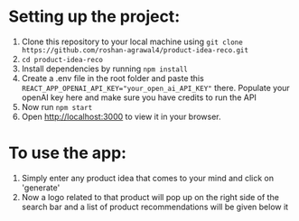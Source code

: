 # Setting up the project:

1) Clone this repository to your local machine using `git clone https://github.com/roshan-agrawal4/product-idea-reco.git`
2) `cd product-idea-reco`
3) Install dependencies by running `npm install`
4) Create a .env file in the root folder and paste this `REACT_APP_OPENAI_API_KEY="your_open_ai_API_KEY"` there. Populate your openAI key here and make sure you have credits to run the API
5) Now run `npm start`
6) Open [http://localhost:3000](http://localhost:3000) to view it in your browser.

# To use the app:
1) Simply enter any product idea that comes to your mind and click on 'generate'
2) Now a logo related to that product will pop up on the right side of the search bar and a list of product recommendations will be given below it 
